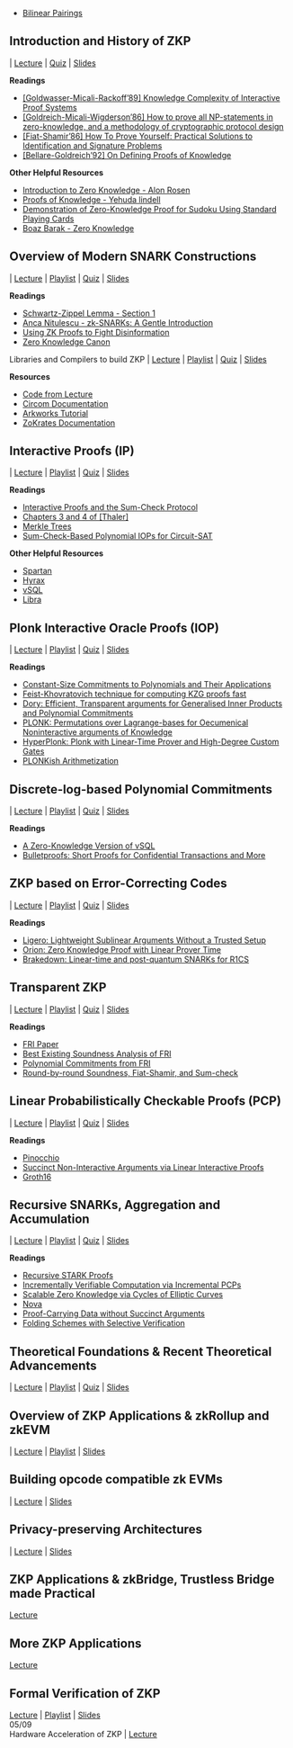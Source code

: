 
- [Bilinear Pairings](https://crypto-notes-danivilardell.vercel.app/)


## Introduction and History of ZKP 
| [Lecture](https://www.youtube.com/watch?v=uchjTIlPzFo) | [Quiz](https://forms.gle/Td2Kw3Btp9XBHw846) | [Slides](https://zk-learning.org/assets/Lecture1-2023-slides.pdf)

  

**Readings**

- [\[Goldwasser-Micali-Rackoff’89\] Knowledge Complexity of Interactive Proof Systems](https://people.csail.mit.edu/silvio/Selected%20Scientific%20Papers/Proof%20Systems/The_Knowledge_Complexity_Of_Interactive_Proof_Systems.pdf)
- [\[Goldreich-Micali-Wigderson’86\] How to prove all NP-statements in zero-knowledge, and a methodology of cryptographic protocol design](https://link.springer.com/chapter/10.1007/3-540-47721-7_11)
- [\[Fiat-Shamir’86\] How To Prove Yourself: Practical Solutions to Identification and Signature Problems](https://link.springer.com/chapter/10.1007/3-540-47721-7_12)
- [\[Bellare-Goldreich’92\] On Defining Proofs of Knowledge](https://www.wisdom.weizmann.ac.il/~oded/PSX/pok.pdf)

  

**Other Helpful Resources**

- [Introduction to Zero Knowledge - Alon Rosen](https://www.youtube.com/watch?v=6uGimDYZPMw)
- [Proofs of Knowledge - Yehuda lindell](https://www.youtube.com/watch?v=RvGsjnoYRRg)
- [Demonstration of Zero-Knowledge Proof for Sudoku Using Standard Playing Cards](https://www.wisdom.weizmann.ac.il/~naor/PAPERS/SUDOKU_DEMO/)
- [Boaz Barak - Zero Knowledge](https://files.boazbarak.org/crypto/lec_14_zero_knowledge.pdf)

  

## Overview of Modern SNARK Constructions 
| [Lecture](https://youtu.be/bGEXYpt3sj0) | [Playlist](https://youtube.com/playlist?list=PLS01nW3Rtgoo_0Y-X5bQ32SyDbMiGFqee) | [Quiz](https://forms.gle/94fRTqREjKnacyP3A) | [Slides](https://zk-learning.org/assets/Lecture2-2023.pdf)

  

**Readings**

- [Schwartz-Zippel Lemma - Section 1](https://www.cs.ubc.ca/~nickhar/W12/Lecture9Notes.pdf)
- [Anca Nitulescu - zk-SNARKs: A Gentle Introduction](https://www.di.ens.fr/~nitulesc/files/Survey-SNARKs.pdf)
- [Using ZK Proofs to Fight Disinformation](https://medium.com/@boneh/using-zk-proofs-to-fight-disinformation-17e7d57fe52f)
- [Zero Knowledge Canon](https://a16zcrypto.com/zero-knowledge-canon)

  

Libraries and Compilers to build ZKP | [Lecture](https://youtu.be/UpRSaG6iuks) | [Playlist](https://youtube.com/playlist?list=PLS01nW3RtgoqqvF39f11ncNAClgSLPlXD) | [Quiz](https://forms.gle/WZZuArS4jmJuaAJR6) | [Slides](https://zk-learning.org/assets/lecture3-2023.pdf)

  

**Resources**

- [Code from Lecture](https://github.com/rdi-berkeley/zkp-course-lecture3-code)
- [Circom Documentation](https://docs.circom.io/)
- [Arkworks Tutorial](https://github.com/arkworks-rs/r1cs-tutorial/)
- [ZoKrates Documentation](https://zokrates.github.io/)

  

## Interactive Proofs (IP) 
| [Lecture](https://youtu.be/4018OYyoAf8) | [Playlist](https://youtube.com/playlist?list=PLS01nW3RtgopePvLcZgMJK8gC5trUWVsT) | [Quiz](https://forms.gle/KghozdFAvXuenHdp6) | [Slides](https://zk-learning.org/assets/lecture4.pdf)

  

**Readings**

- [Interactive Proofs and the Sum-Check Protocol](https://theory.cs.princeton.edu/complexity/book.pdf)
- [Chapters 3 and 4 of \[Thaler\]](https://people.cs.georgetown.edu/jthaler/ProofsArgsAndZK.pdf)
- [Merkle Trees](https://en.wikipedia.org/wiki/Merkle_tree)
- [Sum-Check-Based Polynomial IOPs for Circuit-SAT](https://eprint.iacr.org/2014/846.pdf)

**Other Helpful Resources**

- [Spartan](https://eprint.iacr.org/2019/550)
- [Hyrax](https://eprint.iacr.org/2017/1132)
- [vSQL](https://faculty.cc.gatech.edu/~genkin/papers/vsql.pdf)
- [Libra](https://eprint.iacr.org/2019/317.pdf)

  

## Plonk Interactive Oracle Proofs (IOP) 
| [Lecture](https://youtu.be/A0oZVEXav24) | [Playlist](https://youtube.com/playlist?list=PLS01nW3Rtgopdkrlu2-Lqgg7MKIS2vv2J) | [Quiz](https://forms.gle/j3VZ6iARCoCb16Qp6) | [Slides](https://zk-learning.org/assets/lecture5-2023.pdf)

  

**Readings**

- [Constant-Size Commitments to Polynomials and Their Applications](https://www.iacr.org/archive/asiacrypt2010/6477178/6477178.pdf)
- [Feist-Khovratovich technique for computing KZG proofs fast](https://alinush.github.io/2021/06/17/Feist-Khovratovich-technique-for-computing-KZG-proofs-fast.html)
- [Dory: Efficient, Transparent arguments for Generalised Inner Products and Polynomial Commitments](https://eprint.iacr.org/2020/1274)
- [PLONK: Permutations over Lagrange-bases for Oecumenical Noninteractive arguments of Knowledge](https://eprint.iacr.org/2019/953)
- [HyperPlonk: Plonk with Linear-Time Prover and High-Degree Custom Gates](https://eprint.iacr.org/2022/1355)
- [PLONKish Arithmetization](https://zcash.github.io/halo2/concepts/arithmetization.html)

  

## Discrete-log-based Polynomial Commitments 
| [Lecture](https://youtu.be/WyT5KkKBJUw) | [Playlist](https://youtube.com/playlist?list=PLS01nW3RtgopRnH84Omx0C4yZo75uSHWO) | [Quiz](https://forms.gle/gyKY676K3DMc7kiFA) | [Slides](https://zk-learning.org/assets/lecture6.pdf)

  

**Readings**

- [A Zero-Knowledge Version of vSQL](https://eprint.iacr.org/2017/1146)
- [Bulletproofs: Short Proofs for Confidential Transactions and More](https://eprint.iacr.org/2017/1066.pdf)

  

## ZKP based on Error-Correcting Codes 
| [Lecture](https://youtu.be/1S7ZjqG9uyI) | [Playlist](https://youtube.com/playlist?list=PLS01nW3RtgopEpcPnXiXsHPO8HsaGUgmd) | [Quiz](https://forms.gle/7L1gk7VP6a9BYcaC8) | [Slides](https://zk-learning.org/assets/lecture7.pdf)

  

**Readings**

- [Ligero: Lightweight Sublinear Arguments Without a Trusted Setup](https://acmccs.github.io/papers/p2087-amesA.pdf)
- [Orion: Zero Knowledge Proof with Linear Prover Time](https://eprint.iacr.org/2022/1010)
- [Brakedown: Linear-time and post-quantum SNARKs for R1CS](https://eprint.iacr.org/2021/1043)

  

## Transparent ZKP 
| [Lecture](https://youtu.be/A3edAQDPnDY) | [Playlist](https://youtube.com/playlist?list=PLS01nW3RtgorRZsBnqch6gGBStZB9VVrM) | [Quiz](https://forms.gle/nG6aQCGbMTgsn9wz7) | [Slides](https://zk-learning.org/assets/lecture8.pdf)

  

**Readings**

- [FRI Paper](https://eccc.weizmann.ac.il/report/2017/134/)
- [Best Existing Soundness Analysis of FRI](https://eprint.iacr.org/2020/654.pdf)
- [Polynomial Commitments from FRI](https://eprint.iacr.org/2019/1020)
- [Round-by-round Soundness, Fiat-Shamir, and Sum-check](https://eprint.iacr.org/2018/1004.pdf)

  

## Linear Probabilistically Checkable Proofs (PCP) 
| [Lecture](https://youtu.be/I7TXIHXamwM) | [Playlist](https://youtube.com/playlist?list=PLS01nW3RtgorEgSixlZA2rJ-2q7_eAKe3) | [Quiz](https://forms.gle/nK8DtvAwcBuXGLeW7) | [Slides](https://zk-learning.org/assets/lecture9.pdf)

  

**Readings**

- [Pinocchio](https://eprint.iacr.org/2013/279.pdf)
- [Succinct Non-Interactive Arguments via Linear Interactive Proofs](https://eprint.iacr.org/2012/718)
- [Groth16](https://eprint.iacr.org/2016/260.pdf)

  

## Recursive SNARKs, Aggregation and Accumulation 
| [Lecture](https://youtu.be/0LW-qeVe6QI) | [Playlist](https://youtube.com/playlist?list=PLS01nW3RtgopkbOmAfolTngGbnJ3SYmYu) | [Quiz](https://forms.gle/3mM7HLtQNruGU2Pv6) | [Slides](https://zk-learning.org/assets/lecture10.pdf)

  

**Readings**

- [Recursive STARK Proofs](https://medium.com/starkware/recursive-starks-78f8dd401025)
- [Incrementally Verifiable Computation via Incremental PCPs](https://eprint.iacr.org/2019/1407)
- [Scalable Zero Knowledge via Cycles of Elliptic Curves](https://eprint.iacr.org/2014/595.pdf)
- [Nova](https://eprint.iacr.org/2021/370.pdf)
- [Proof-Carrying Data without Succinct Arguments](https://eprint.iacr.org/2020/1618.pdf)
- [Folding Schemes with Selective Verification](https://eprint.iacr.org/2022/1576.pdf)


##	Theoretical Foundations & Recent Theoretical Advancements 
| [Lecture](https://youtu.be/CIGnBb8B0rQ) | [Playlist](https://youtube.com/playlist?list=PLS01nW3RtgortBgR8sznyBbYvS2R63fe0) | [Quiz](https://forms.gle/4559ZvLkWWFzgNVj7) | [Slides](https://zk-learning.org/assets/lecture11.pdf)

## Overview of ZKP Applications & zkRollup and zkEVM 
| [Lecture](https://youtu.be/vuQGdbpDWcs) | [Playlist](https://youtube.com/playlist?list=PLS01nW3RtgoqV9S-crVXIkMoaE1JRJwML) | [Slides](https://zk-learning.org/assets/lecture12.pdf)

## Building opcode compatible zk EVMs 
| [Lecture](https://youtu.be/Crzw7ccuHd0) | [Slides](https://zk-learning.org/assets/lecture_opcode.pdf)

## Privacy-preserving Architectures 
| [Lecture](https://youtu.be/1o3cl42bs40) | [Slides](https://zk-learning.org/assets/lecture_privacy.pdf)

## ZKP Applications & zkBridge, Trustless Bridge made Practical 
[Lecture](https://youtu.be/0bKasr4G7OM)

## More ZKP Applications 
[Lecture](https://youtu.be/tbEsv2afhko)

## Formal Verification of ZKP  
[Lecture](https://youtu.be/av7Wq742GIA) | [Playlist](https://youtube.com/playlist?list=PLS01nW3RtgorMPv-awIn16HAdmyfIqsNj) | [Slides](https://zk-learning.org/assets/lecture14.pdf)<br>05/09<br>Hardware Acceleration of ZKP | [Lecture](https://youtu.be/ez46At3xTjM) 